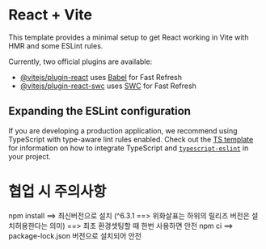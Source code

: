 # React + Vite

This template provides a minimal setup to get React working in Vite with HMR and some ESLint rules.

Currently, two official plugins are available:

- [@vitejs/plugin-react](https://github.com/vitejs/vite-plugin-react/blob/main/packages/plugin-react) uses [Babel](https://babeljs.io/) for Fast Refresh
- [@vitejs/plugin-react-swc](https://github.com/vitejs/vite-plugin-react/blob/main/packages/plugin-react-swc) uses [SWC](https://swc.rs/) for Fast Refresh

## Expanding the ESLint configuration

If you are developing a production application, we recommend using TypeScript with type-aware lint rules enabled. Check out the [TS template](https://github.com/vitejs/vite/tree/main/packages/create-vite/template-react-ts) for information on how to integrate TypeScript and [`typescript-eslint`](https://typescript-eslint.io) in your project.

# 협업 시 주의사항

npm install ==> 최신버전으로 설치 (^6.3.1 ==> 위화살표는 하위의 릴리즈 버전은 설치허용한다는 의미) ==> 최초 환경셋팅할 때 한번 사용하면 안전
npm ci ==> package-lock.json 버전으로 설치되어 안전